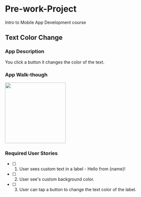 # Pre-work-Project
Intro to Mobile App Development course 

## Text Color Change

### App Description
You click a button it changes the color of the text.

### App Walk-though


<img src="https://imgflip.com/gif/6qkwi7" width=200><br>


### Required User Stories
- [ ] 1. User sees custom text in a label - Hello from {name}!
- [ ] 2. User see's custom background color.
- [ ] 3. User can tap a button to change the text color of the label.
